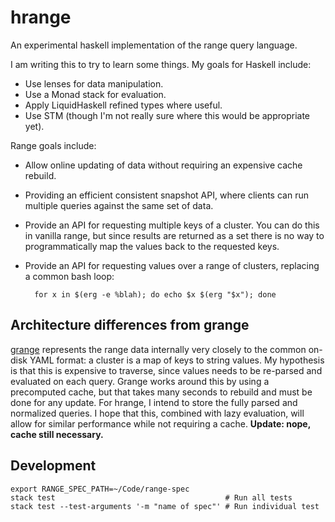 hrange
======

An experimental haskell implementation of the range query language.

I am writing this to try to learn some things. My goals for Haskell include:

* Use lenses for data manipulation.
* Use a Monad stack for evaluation.
* Apply LiquidHaskell refined types where useful.
* Use STM (though I'm not really sure where this would be appropriate yet).

Range goals include:

* Allow online updating of data without requiring an expensive cache rebuild.
* Providing an efficient consistent snapshot API, where clients can run multiple queries against the same set of data.
* Provide an API for requesting multiple keys of a cluster. You can do this in
  vanilla range, but since results are returned as a set there is no way to
  programmatically map the values back to the requested keys.
* Provide an API for requesting values over a range of clusters, replacing a
  common bash loop:

        for x in $(erg -e %blah); do echo $x $(erg "$x"); done


## Architecture differences from grange

[grange](https://github.com/square/grange) represents the range data internally
very closely to the common on-disk YAML format: a cluster is a map of keys to
string values. My hypothesis is that this is expensive to traverse, since
values needs to be re-parsed and evaluated on each query. Grange works around
this by using a precomputed cache, but that takes many seconds to rebuild and
must be done for any update. For hrange, I intend to store the fully parsed and
normalized queries. I hope that this, combined with lazy evaluation, will allow
for similar performance while not requiring a cache. **Update: nope, cache
still necessary.**

## Development

    export RANGE_SPEC_PATH=~/Code/range-spec
    stack test                                      # Run all tests
    stack test --test-arguments '-m "name of spec"' # Run individual test
